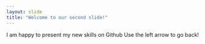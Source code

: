 ```yaml
---
layout: slide
title: "Welcome to our second slide!"
---
```

I am happy to present my new skills on Github
Use the left arrow to go back!
